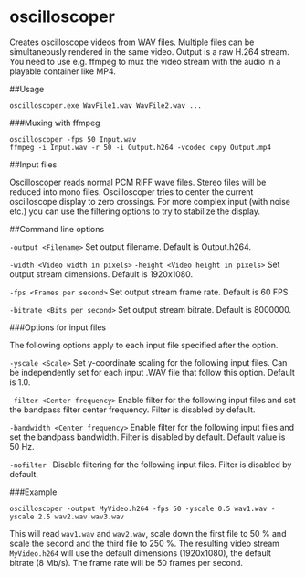 # oscilloscoper

Creates oscilloscope videos from WAV files. Multiple files can be simultaneously rendered in the same video. Output is a raw H.264 stream. You need to use e.g. ffmpeg to mux the video stream with the audio in a playable container like MP4.

##Usage

```oscilloscoper.exe WavFile1.wav WavFile2.wav ...```

###Muxing with ffmpeg

```
oscilloscoper -fps 50 Input.wav
ffmpeg -i Input.wav -r 50 -i Output.h264 -vcodec copy Output.mp4
```

##Input files

Oscilloscoper reads normal PCM RIFF wave files. Stereo files will be reduced into mono files. Oscilloscoper tries to center the current oscilloscope display to zero crossings. For more complex input (with noise etc.) you can use the filtering options to try to stabilize the display.

##Command line options

```-output <Filename>```
Set output filename. Default is Output.h264.

```-width <Video width in pixels>```
```-height <Video height in pixels>```
Set output stream dimensions. Default is 1920x1080.

```-fps <Frames per second>```
Set output stream frame rate. Default is 60 FPS.

```-bitrate <Bits per second>```
Set output stream bitrate. Default is 8000000.

###Options for input files

The following options apply to each input file specified after the option.

```-yscale <Scale>```
Set y-coordinate scaling for the following input files. Can be independently set for each input .WAV file that follow this option. Default is 1.0.

```-filter <Center frequency>```
Enable filter for the following input files and set the bandpass filter center frequency. Filter is disabled by default.

```-bandwidth <Center frequency>```
Enable filter for the following input files and set the bandpass bandwidth. Filter is disabled by default. Default value is 50 Hz.

```-nofilter ```
Disable filtering for the following input files. Filter is disabled by default.

###Example

```oscilloscoper -output MyVideo.h264 -fps 50 -yscale 0.5 wav1.wav -yscale 2.5 wav2.wav wav3.wav```

This will read ```wav1.wav``` and ```wav2.wav```, scale down the first file to 50 % and scale the second and the third file to 250 %. The resulting video stream ```MyVideo.h264``` will use the default dimensions (1920x1080), the default bitrate (8 Mb/s). The frame rate will be 50 frames per second.

